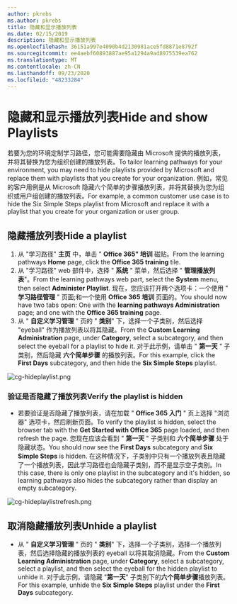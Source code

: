 ```yaml
---
author: pkrebs
ms.author: pkrebs
title: 隐藏和显示播放列表
ms.date: 02/15/2019
description: 隐藏和显示播放列表
ms.openlocfilehash: 36151a997e4090b4d2130981ace5fd8871e8792f
ms.sourcegitcommit: ee4aebf60893887ae95a1294a9ad8975539ea762
ms.translationtype: MT
ms.contentlocale: zh-CN
ms.lasthandoff: 09/23/2020
ms.locfileid: "48233284"
---
```

# <a name="hide-and-show-playlists"></a><span data-ttu-id="5d747-103">隐藏和显示播放列表</span><span class="sxs-lookup"><span data-stu-id="5d747-103">Hide and show Playlists</span></span>

<span data-ttu-id="5d747-104">若要为您的环境定制学习路径，您可能需要隐藏由 Microsoft 提供的播放列表，并将其替换为您为组织创建的播放列表。</span><span class="sxs-lookup"><span data-stu-id="5d747-104">To tailor learning pathways for your environment, you may need to hide playlists provided by Microsoft and replace them with playlists that you create for your organization.</span></span> <span data-ttu-id="5d747-105">例如，常见的客户用例是从 Microsoft 隐藏六个简单的步骤播放列表，并将其替换为您为组织或用户组创建的播放列表。</span><span class="sxs-lookup"><span data-stu-id="5d747-105">For example, a common customer use case is to hide the Six Simple Steps playlist from Microsoft and replace it with a playlist that you create for your organization or user group.</span></span> 

## <a name="hide-a-playlist"></a><span data-ttu-id="5d747-106">隐藏播放列表</span><span class="sxs-lookup"><span data-stu-id="5d747-106">Hide a playlist</span></span>

1. <span data-ttu-id="5d747-107">从 "学习路径" **主页** 中，单击 " **Office 365" 培训** 磁贴。</span><span class="sxs-lookup"><span data-stu-id="5d747-107">From the learning pathways **Home** page, click the **Office 365 training** tile.</span></span>
2. <span data-ttu-id="5d747-108">从 "学习路径" web 部件中，选择 " **系统** " 菜单，然后选择 " **管理播放列表**"。</span><span class="sxs-lookup"><span data-stu-id="5d747-108">From the learning pathways web part, select the **System** menu, then select **Administer Playlist**.</span></span> <span data-ttu-id="5d747-109">现在，您应该打开两个选项卡：一个使用 " **学习路径管理** " 页面;和一个使用 **Office 365 培训** 页面的。</span><span class="sxs-lookup"><span data-stu-id="5d747-109">You should now have two tabs open: One with the **learning pathways Administration** page; and one with the **Office 365 training** page.</span></span> 
3. <span data-ttu-id="5d747-110">从 " **自定义学习管理** " 页的 " **类别**" 下，选择一个子类别，然后选择 "eyeball" 作为播放列表以将其隐藏。</span><span class="sxs-lookup"><span data-stu-id="5d747-110">From the **Custom Learning Administration** page, under **Category**, select a subcategory, and then select the eyeball for a playlist to hide it.</span></span> <span data-ttu-id="5d747-111">对于此示例，请单击 " **第一天** " 子类别，然后隐藏 **六个简单步骤** 的播放列表。</span><span class="sxs-lookup"><span data-stu-id="5d747-111">For this example, click the **First Days** subcategory, and then hide the **Six Simple Steps** playlist.</span></span>  

![cg-hideplaylist.png](media/cg-hideplaylist.png)

### <a name="verify-the-playlist-is-hidden"></a><span data-ttu-id="5d747-113">验证是否隐藏了播放列表</span><span class="sxs-lookup"><span data-stu-id="5d747-113">Verify the playlist is hidden</span></span>
- <span data-ttu-id="5d747-114">若要验证是否隐藏了播放列表，请在加载 " **Office 365 入门** " 页上选择 "浏览器" 选项卡，然后刷新页面。</span><span class="sxs-lookup"><span data-stu-id="5d747-114">To verify the playlist is hidden, select the browser tab with the **Get Started with Office 365** page loaded, and then refresh the page.</span></span> <span data-ttu-id="5d747-115">您现在应该会看到 " **第一天** " 子类别和 **六个简单步骤** 处于隐藏状态。</span><span class="sxs-lookup"><span data-stu-id="5d747-115">You should now see the **First Days** subcategory and **Six Simple Steps** is hidden.</span></span> <span data-ttu-id="5d747-116">在这种情况下，子类别中只有一个播放列表且隐藏了一个播放列表，因此学习路径也会隐藏子类别，而不是显示空子类别。</span><span class="sxs-lookup"><span data-stu-id="5d747-116">In this case, there is only one playlist in the subcategory and it's hidden, so learning pathways also hides the subcategory rather than display an empty subcategory.</span></span> 

![cg-hideplaylistrefresh.png](media/cg-hideplaylistrefresh.png)

## <a name="unhide-a-playlist"></a><span data-ttu-id="5d747-118">取消隐藏播放列表</span><span class="sxs-lookup"><span data-stu-id="5d747-118">Unhide a playlist</span></span>

- <span data-ttu-id="5d747-119">从 " **自定义学习管理** " 页的 " **类别**" 下，选择一个子类别，选择一个播放列表，然后选择隐藏的播放列表的 eyeball 以将其取消隐藏。</span><span class="sxs-lookup"><span data-stu-id="5d747-119">From the **Custom Learning Administration** page, under **Category**, select a subcategory, select a playlist, and then select the eyeball for the hidden playlist to unhide it.</span></span> <span data-ttu-id="5d747-120">对于此示例，请隐藏 "**第一天**" 子类别下的**六个简单步骤**播放列表。</span><span class="sxs-lookup"><span data-stu-id="5d747-120">For this example, unhide the **Six Simple Steps** playlist under the **First Days** subcategory.</span></span>  

